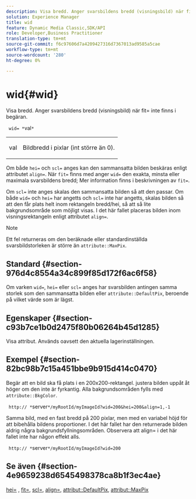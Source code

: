 ```yaml
---
description: Visa bredd. Anger svarsbildens bredd (visningsbild) när fit= inte finns i begäran.
solution: Experience Manager
title: wid
feature: Dynamic Media Classic,SDK/API
role: Developer,Business Practitioner
translation-type: tm+mt
source-git-commit: f6c97606d7a4209427316d7367013ad9585a5cae
workflow-type: tm+mt
source-wordcount: '280'
ht-degree: 0%

---
```



# wid{#wid}

Visa bredd. Anger svarsbildens bredd (visningsbild) när fit= inte finns i begäran.

` wid= *`val`*`

<table id="simpletable_E217453246F5441C896C1F69EA4D4218"> 
 <tr class="strow"> 
  <td class="stentry"> <p> <span class="varname"> val  </span> </p> </td> 
  <td class="stentry"> <p>Bildbredd i pixlar (int större än 0). </p> </td> 
 </tr> 
</table>

Om både `hei=` och `scl=` anges kan den sammansatta bilden beskäras enligt attributet `align=`. När `fit=` finns med anger `wid=` den exakta, minsta eller maximala svarsbildens bredd; Mer information finns i beskrivningen av `fit=`.

Om `scl=` inte anges skalas den sammansatta bilden så att den passar. Om både `wid=` och `hei=` har angetts och `scl=` inte har angetts, skalas bilden så att den får plats helt inom rektangeln bredd/hei, så att så lite bakgrundsområde som möjligt visas. I det här fallet placeras bilden inom visningsrektangeln enligt attributet `align=`.

>[!NOTE]
>
>Ett fel returneras om den beräknade eller standardinställda svarsbildstorleken är större än `attribute::MaxPix`.

## Standard {#section-976d4c8554a34c899f85d172f6ac6f58}

Om varken `wid=`, `hei=` eller `scl=` anges har svarsbilden antingen samma storlek som den sammansatta bilden eller `attribute::DefaultPix`, beroende på vilket värde som är lägst.

## Egenskaper {#section-c93b7ce1b0d2475f80b06264b45d1285}

Visa attribut. Används oavsett den aktuella lagerinställningen.

## Exempel {#section-82bc98b7c15a451bbe9b915d414c0470}

Begär att en bild ska få plats i en 200x200-rektangel. justera bilden uppåt åt höger om den inte är fyrkantig. Alla bakgrundsområden fylls med `attribute::BkgColor`.

` http:// *`server`*/myRootId/myImageId?wid=200&hei=200&align=1,-1`

Samma bild, med en fast bredd på 200 pixlar, men med en variabel höjd för att bibehålla bildens proportioner. I det här fallet har den returnerade bilden aldrig några bakgrundsfyllningsområden. Observera att align= i det här fallet inte har någon effekt alls.

` http:// *`server`*/myRootId/myImageId?wid=200`

## Se även {#section-4e9659238d6545498378ca8b1f3ec4ae}

[hei=](../../../../../is-api/http-ref/image-serving-api-ref/c-http-protocol-reference/c-command-reference/r-is-http-hei.md#reference-6d6f556ccc0e4b98a815e8a5c1944a96) ,  [fit=](../../../../../is-api/http-ref/image-serving-api-ref/c-http-protocol-reference/c-command-reference/r-fit.md#reference-f11bff6d93d143d6b135de3a923bc989),  [scl=](../../../../../is-api/http-ref/image-serving-api-ref/c-http-protocol-reference/c-command-reference/r-scl.md#reference-b2a74e493d0d407e98fe350551ba3fcc),  [align=](../../../../../is-api/http-ref/image-serving-api-ref/c-http-protocol-reference/c-command-reference/r-align.md#reference-b7d6b87c75124d78884f916dd6544bc7),  [attribut::DefaultPix](../../../../../is-api/image-catalog/image-serving-api-ref/c-image-catalog-reference/c-attributes-reference/r-defaultpix.md#reference-996b2c22b30f4fd9b970c84063306df1),  [attribut::MaxPix](../../../../../is-api/image-catalog/image-serving-api-ref/c-image-catalog-reference/c-attributes-reference/r-maxpix.md#reference-e167d396ac794079ba8b5e6eb16eeda5)
